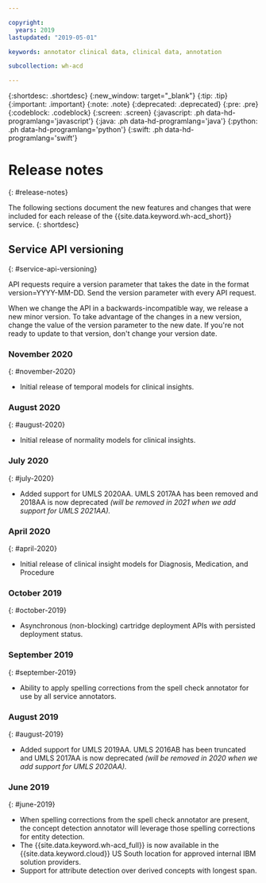 ```yaml
---

copyright:
  years: 2019
lastupdated: "2019-05-01"

keywords: annotator clinical data, clinical data, annotation

subcollection: wh-acd

---
```


{:shortdesc: .shortdesc}
{:new_window: target="_blank"}
{:tip: .tip}
{:important: .important}
{:note: .note}
{:deprecated: .deprecated}
{:pre: .pre}
{:codeblock: .codeblock}
{:screen: .screen}
{:javascript: .ph data-hd-programlang='javascript'}
{:java: .ph data-hd-programlang='java'}
{:python: .ph data-hd-programlang='python'}
{:swift: .ph data-hd-programlang='swift'}

# Release notes
{: #release-notes}

The following sections document the new features and changes that were included for each release of the {{site.data.keyword.wh-acd_short}} service.
{: shortdesc}

## Service API versioning
{: #service-api-versioning}

API requests require a version parameter that takes the date in the format version=YYYY-MM-DD. Send the version parameter with every API request.

When we change the API in a backwards-incompatible way, we release a new minor version. To take advantage of the changes in a new version, change the value of the version parameter to the new date. If you're not ready to update to that version, don't change your version date.

### November 2020
{: #november-2020}
- Initial release of temporal models for clinical insights.


### August 2020
{: #august-2020}
- Initial release of normality models for clinical insights.

### July 2020
{: #july-2020}

- Added support for UMLS 2020AA. UMLS 2017AA has been removed and 2018AA is now deprecated _(will be removed in 2021 when we add support for UMLS 2021AA)._

### April 2020
{: #april-2020}
- Initial release of clinical insight models for Diagnosis, Medication, and Procedure

### October 2019
{: #october-2019}

- Asynchronous (non-blocking) cartridge deployment APIs with persisted deployment status.

### September 2019
{: #september-2019}

- Ability to apply spelling corrections from the spell check annotator for use by all service annotators.

### August 2019
{: #august-2019}

- Added support for UMLS 2019AA. UMLS 2016AB has been truncated and UMLS 2017AA is now deprecated _(will be removed in 2020 when we add support for UMLS 2020AA)._

### June 2019
{: #june-2019}

- When spelling corrections from the spell check annotator are present, the concept detection annotator will leverage those spelling corrections for entity detection.
- The {{site.data.keyword.wh-acd_full}} is now available in the {{site.data.keyword.cloud}} US South location for approved internal IBM solution providers.
- Support for attribute detection over derived concepts with longest span.
